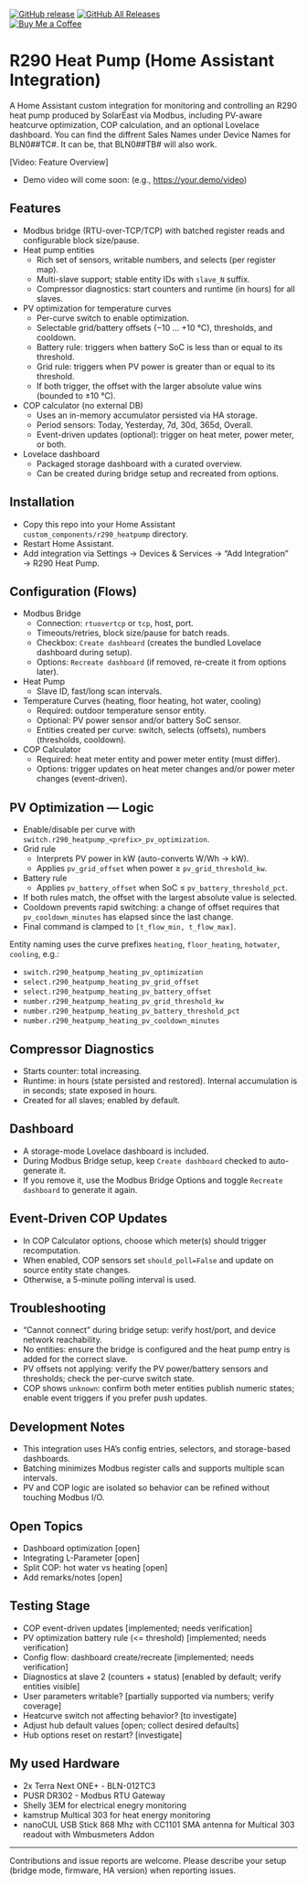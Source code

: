 [![GitHub release](https://img.shields.io/github/v/release/CNC-Buddy/R290_heatpump)](https://github.com/CNC-Buddy/R290_heatpump/releases)
[![GitHub All Releases](https://img.shields.io/github/downloads/CNC-Buddy/R290_heatpump/total)](https://github.com/CNC-Buddy/R290_heatpump/releases)  
[![Buy Me a Coffee](https://buymeacoffee.com/assets/img/custom_images/white_img.png)](https://buymeacoffee.com/cnc.buddy)


# R290 Heat Pump (Home Assistant Integration)

A Home Assistant custom integration for monitoring and controlling an R290 heat pump produced by SolarEast via Modbus, including PV-aware heatcurve optimization, COP calculation, and an optional Lovelace dashboard. You can find the diffrent Sales Names under Device Names for BLN0##TC#. It can be, that BLN0##TB# will also work.

[Video: Feature Overview]

- Demo video will come soon:  (e.g., https://your.demo/video)

## Features

- Modbus bridge (RTU-over-TCP/TCP) with batched register reads and configurable block size/pause.
- Heat pump entities
  - Rich set of sensors, writable numbers, and selects (per register map).
  - Multi-slave support; stable entity IDs with `slave_N` suffix.
  - Compressor diagnostics: start counters and runtime (in hours) for all slaves.
- PV optimization for temperature curves
  - Per-curve switch to enable optimization.
  - Selectable grid/battery offsets (−10 … +10 °C), thresholds, and cooldown.
  - Battery rule: triggers when battery SoC is less than or equal to its threshold.
  - Grid rule: triggers when PV power is greater than or equal to its threshold.
  - If both trigger, the offset with the larger absolute value wins (bounded to ±10 °C).
- COP calculator (no external DB)
  - Uses an in-memory accumulator persisted via HA storage.
  - Period sensors: Today, Yesterday, 7d, 30d, 365d, Overall.
  - Event-driven updates (optional): trigger on heat meter, power meter, or both.
- Lovelace dashboard
  - Packaged storage dashboard with a curated overview.
  - Can be created during bridge setup and recreated from options.

## Installation

- Copy this repo into your Home Assistant `custom_components/r290_heatpump` directory.
- Restart Home Assistant.
- Add integration via Settings → Devices & Services → “Add Integration” → R290 Heat Pump.

## Configuration (Flows)

- Modbus Bridge
  - Connection: `rtuovertcp` or `tcp`, host, port.
  - Timeouts/retries, block size/pause for batch reads.
  - Checkbox: `Create dashboard` (creates the bundled Lovelace dashboard during setup).
  - Options: `Recreate dashboard` (if removed, re-create it from options later).
- Heat Pump
  - Slave ID, fast/long scan intervals.
- Temperature Curves (heating, floor heating, hot water, cooling)
  - Required: outdoor temperature sensor entity.
  - Optional: PV power sensor and/or battery SoC sensor.
  - Entities created per curve: switch, selects (offsets), numbers (thresholds, cooldown).
- COP Calculator
  - Required: heat meter entity and power meter entity (must differ).
  - Options: trigger updates on heat meter changes and/or power meter changes (event-driven).

## PV Optimization — Logic

- Enable/disable per curve with `switch.r290_heatpump_<prefix>_pv_optimization`.
- Grid rule
  - Interprets PV power in kW (auto-converts W/Wh → kW).
  - Applies `pv_grid_offset` when power ≥ `pv_grid_threshold_kw`.
- Battery rule
  - Applies `pv_battery_offset` when SoC ≤ `pv_battery_threshold_pct`.
- If both rules match, the offset with the largest absolute value is selected.
- Cooldown prevents rapid switching: a change of offset requires that `pv_cooldown_minutes` has elapsed since the last change.
- Final command is clamped to `[t_flow_min, t_flow_max]`.

Entity naming uses the curve prefixes `heating`, `floor_heating`, `hotwater`, `cooling`, e.g.:

- `switch.r290_heatpump_heating_pv_optimization`
- `select.r290_heatpump_heating_pv_grid_offset`
- `select.r290_heatpump_heating_pv_battery_offset`
- `number.r290_heatpump_heating_pv_grid_threshold_kw`
- `number.r290_heatpump_heating_pv_battery_threshold_pct`
- `number.r290_heatpump_heating_pv_cooldown_minutes`

## Compressor Diagnostics

- Starts counter: total increasing.
- Runtime: in hours (state persisted and restored). Internal accumulation is in seconds; state exposed in hours.
- Created for all slaves; enabled by default.

## Dashboard

- A storage-mode Lovelace dashboard is included.
- During Modbus Bridge setup, keep `Create dashboard` checked to auto-generate it.
- If you remove it, use the Modbus Bridge Options and toggle `Recreate dashboard` to generate it again.

## Event-Driven COP Updates

- In COP Calculator options, choose which meter(s) should trigger recomputation.
- When enabled, COP sensors set `should_poll=False` and update on source entity state changes.
- Otherwise, a 5-minute polling interval is used.

## Troubleshooting

- “Cannot connect” during bridge setup: verify host/port, and device network reachability.
- No entities: ensure the bridge is configured and the heat pump entry is added for the correct slave.
- PV offsets not applying: verify the PV power/battery sensors and thresholds; check the per-curve switch state.
- COP shows `unknown`: confirm both meter entities publish numeric states; enable event triggers if you prefer push updates.

## Development Notes

- This integration uses HA’s config entries, selectors, and storage-based dashboards.
- Batching minimizes Modbus register calls and supports multiple scan intervals.
- PV and COP logic are isolated so behavior can be refined without touching Modbus I/O.

## Open Topics

- Dashboard optimization [open]
- Integrating L-Parameter [open]
- Split COP: hot water vs heating [open]
- Add remarks/notes [open]

## Testing Stage

- COP event-driven updates [implemented; needs verification]
- PV optimization battery rule (<= threshold) [implemented; needs verification]
- Config flow: dashboard create/recreate [implemented; needs verification]
- Diagnostics at slave 2 (counters + status) [enabled by default; verify entities visible]
- User parameters writable? [partially supported via numbers; verify coverage]
- Heatcurve switch not affecting behavior? [to investigate]
- Adjust hub default values [open; collect desired defaults]
- Hub options reset on restart? [investigate] 

## My used Hardware

- 2x Terra Next ONE+ - BLN-012TC3
- PUSR DR302 - Modbus RTU Gateway
- Shelly 3EM for electrical enegry monitoring
- kamstrup Multical 303 for heat energy monitoring
- nanoCUL USB Stick 868 Mhz with CC1101 SMA antenna for Multical 303 readout with Wmbusmeters Addon

---

Contributions and issue reports are welcome. Please describe your setup (bridge mode, firmware, HA version) when reporting issues.
